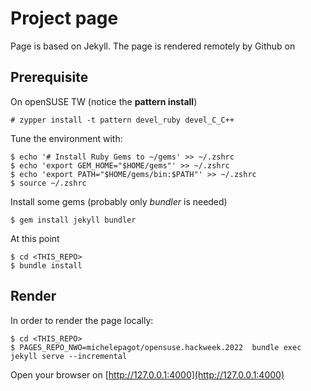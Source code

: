 # Project page

Page is based on Jekyll. The page is rendered remotely by Github on 

## Prerequisite

On openSUSE TW (notice the **pattern install**)
```
# zypper install -t pattern devel_ruby devel_C_C++
```

Tune the environment with:
```
$ echo '# Install Ruby Gems to ~/gems' >> ~/.zshrc
$ echo 'export GEM_HOME="$HOME/gems"' >> ~/.zshrc
$ echo 'export PATH="$HOME/gems/bin:$PATH"' >> ~/.zshrc
$ source ~/.zshrc
```

Install some gems (probably only *bundler* is needed)
```
$ gem install jekyll bundler
```

At this point
```
$ cd <THIS_REPO>
$ bundle install
```

## Render
In order to render the page locally:

```
$ cd <THIS_REPO>
$ PAGES_REPO_NWO=michelepagot/opensuse.hackweek.2022  bundle exec jekyll serve --incremental
```

Open your browser on [http://127.0.0.1:4000](http://127.0.0.1:4000)